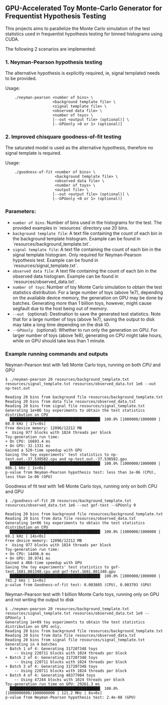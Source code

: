 ## GPU-Accelerated Toy Monte-Carlo Generator for Frequentist Hypothesis Testing


This projects aims to parallelize the Monte Carlo simulation of the test statistics used in frequentist hypothesis testing for binned histograms using CUDA.

The following 2 scenarios are implemented: 

### 1. Neyman-Pearson hypothesis testing
The alternative hypothesis is explicitly required, ie, signal templated needs to be provided.

Usage: 
```
    ./neyman-pearson <number of bins> \
                     <background template file> \
                     <signal template file> \
                     <observed data file> \
                     <number of toys> \
                     [--out <output file> (optional)] \
                     [--GPUonly <0 or 1> (optional)] 
```

### 2. Improved chisquare goodness-of-fit testing
The saturated model is used as the alternative hypothesis, therefore no signal template is required.

Usage:
```
    ./goodness-of-fit <number of bins> \
                      <background template file> \
                      <observed data file> \
                      <number of toys> \
                      <output file> \
                     [--out <output file> (optional)] \
                     [--GPUonly <0 or 1> (optional)] 
```

### Parameters:
<ul>
<li> <code>number of bins</code>: Number of bins used in the histograms for the test. The provided examples in `resources` directory use 20 bins. </li>
<li> <code>background template file</code>: A text file containing the count of each bin in the background template histogram. Example can be found in `resources/background_template.txt`. </li>
<li> <code>signal template file</code>: A text file containing the count of each bin in the signal template histogram. Only required for Neyman-Pearson hypothesis test. Example can be found in `resources/signal_template.txt`. </li>
<li> <code>observed data file</code>: A text file containing the count of each bin in the observed data histogram. Example can be found in `resources/observed_data.txt`. </li>
<li> <code>number of toys</code>: Number of toy Monte Carlo simulation to obtain the test statistics distribution. For a large number of toys (above 1e7), depending on the available device memory, the generation on GPU may be done by batches. Generating more than 1 billion toys, however, might cause segfault due to the host being out of memory. </li>
<li> <code>--out <output file></code> (optional): Destination to save the generated test statistics. Note that for a large number of toys (above 1e7), saving the output to disk may take a long time depending on the disk IO. </li>
<li> <code>--GPUonly <value></code> (optional): Whether to run only the generation on GPU. For larger number of toys (above 1e8), generating on CPU might take hours, while on GPU should take less than 1 minute. </li>
</ul>

### Example running commands and outputs

Neyman-Pearson test with 1e6 Monte Carlo toys, running on both CPU and GPU
```
$ ./neyman-pearson 20 resources/background_template.txt resources/signal_template.txt resources/observed_data.txt 1e6 --out np-test.out

Reading 20 bins from background file resources/background_template.txt
Reading 20 bins from data file resources/observed_data.txt
Reading 20 bins from signal file resources/signal_template.txt
Generating 1e+06 toy experiments to obtain the test statistics distribution on CPU
  ████████████████████████████████████████▏ 100.0% [1000000/1000000 | 60.0 kHz | 17s<0s]
Free device memory: 12096/12212 MB
+  Using 977 blocks with 1024 threads per block
Toy-generation run time:
+ On CPU: 16693.4 ms
+ On GPU: 32.1331 ms
Gained a 520-time speedup with GPU
Saving the toy experiments' test statistics to np-test.out.-37.530582.cpu and np-test.out.-37.530582.gpu
  ████████████████████████████████████████▏ 100.0% [1000000/1000000 | 806.1 kHz | 1s<0s]
p-value from Neyman-Pearson hypothesis test: less than 1e-06 (CPU), less than 1e-06 (GPU)
```

Goodness of fit test with 1e6 Monte Carlo toys, running only on both CPU and GPU
```
$ ./goodness-of-fit 20 resources/background_template.txt resources/observed_data.txt 1e6 --out gof-test --GPUonly 0

Reading 20 bins from background file resources/background_template.txt
Reading 20 bins from data file resources/observed_data.txt
Generating 1e+06 toy experiments to obtain the test statistics distribution on CPU
  ████████████████████████████████████████▏ 100.0% [1000000/1000000 | 69.1 kHz | 14s<0s]
Free device memory: 12096/12212 MB
+  Using 977 blocks with 1024 threads per block
Toy-generation run time:
+ On CPU: 14496.6 ms
+ On GPU: 30.9741 ms
Gained a 468-time speedup with GPU
Saving the toy experiments' test statistics to gof-test.1681.881348.cpu and gof-test.1681.881348.gpu
  ████████████████████████████████████████▏ 100.0% [1000000/1000000 | 781.2 kHz | 1s<0s]
p-value from Goodness-of-fit test: 0.003805 (CPU), 0.003793 (GPU)
```

Neyman-Pearson test with 1 billion Monte Carlo toys, running only on GPU and not writing the output to disk
```
$ ./neyman-pearson 20 resources/background_template.txt resources/signal_template.txt resources/observed_data.txt 1e9 --GPUonly 1
Generating 1e+09 toy experiments to obtain the test statistics distribution on GPU only.
Reading 20 bins from background file resources/background_template.txt
Reading 20 bins from data file resources/observed_data.txt
Reading 20 bins from signal file resources/signal_template.txt
Generating in 4 batches
+ Batch 1 of 4: Generating 317207348 toys
    -- Using 220711 blocks with 1024 threads per block
+ Batch 2 of 4: Generating 317207348 toys
    -- Using 220711 blocks with 1024 threads per block
+ Batch 3 of 4: Generating 317207348 toys
    -- Using 220711 blocks with 1024 threads per block
+ Batch 4 of 4: Generating 48377984 toys
    -- Using 47244 blocks with 1024 threads per block
Toy-generation run time on GPU: 29261.3 ms
  ████████████████████████████████████████▏ 100.0% [1000000000/1000000000 | 121.2 MHz | 8s<0s]
p-value from Neyman-Pearson hypothesis test: 2.4e-08 (GPU)
```

